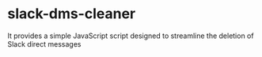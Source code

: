 # slack-dms-cleaner
It provides a simple JavaScript script designed to streamline the deletion of Slack direct messages

